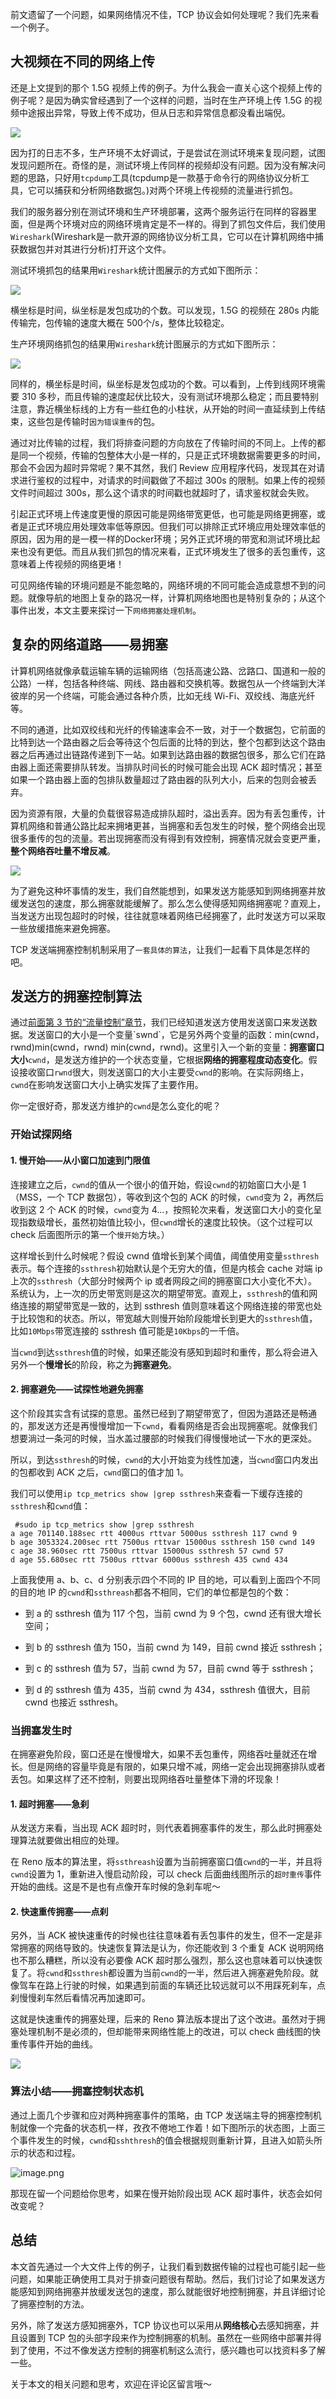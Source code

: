 前文遗留了一个问题，如果网络情况不佳，TCP 协议会如何处理呢？我们先来看一个例子。

大视频在不同的网络上传
-----------

还是上文提到的那个 1.5G 视频上传的例子。为什么我会一直关心这个视频上传的例子呢？是因为确实曾经遇到了一个这样的问题，当时在生产环境上传 1.5G 的视频中途报出异常，导致上传不成功，但从日志和异常信息都没看出端倪。

![](https://p3-juejin.byteimg.com/tos-cn-i-k3u1fbpfcp/8164cbe50b2945baac3293b214813fb2~tplv-k3u1fbpfcp-jj-mark:1600:0:0:0:q75.image#?w=1071&h=420&s=42463&e=png&a=1&b=6a36d2)

因为打的日志不多，生产环境不太好调试，于是尝试在测试环境来复现问题，试图发现问题所在。奇怪的是，测试环境上传同样的视频却没有问题。因为没有解决问题的思路，只好用`tcpdump`工具(tcpdump是一款基于命令行的网络协议分析工具，它可以捕获和分析网络数据包。)对两个环境上传视频的流量进行抓包。

我们的服务器分别在测试环境和生产环境部署，这两个服务运行在同样的容器里面，但是两个环境对应的网络环境肯定是不一样的。得到了抓包文件后，我们使用`Wireshark`(Wireshark是一款开源的网络协议分析工具，它可以在计算机网络中捕获数据包并对其进行分析)打开这个文件。

测试环境抓包的结果用`Wireshark`统计图展示的方式如下图所示：

![](https://p3-juejin.byteimg.com/tos-cn-i-k3u1fbpfcp/f7736d72e1a14ed7a34f81d68062d6e1~tplv-k3u1fbpfcp-jj-mark:1600:0:0:0:q75.image#?w=3272&h=1670&s=339739&e=png&b=b2d7fc)

横坐标是时间，纵坐标是发包成功的个数。可以发现，1.5G 的视频在 280s 内能传输完，包传输的速度大概在 500个/s，整体比较稳定。

生产环境网络抓包的结果用`Wireshark`统计图展示的方式如下图所示：

![](https://p3-juejin.byteimg.com/tos-cn-i-k3u1fbpfcp/dbc0b9c36a4a43968996ae1732f9195e~tplv-k3u1fbpfcp-jj-mark:1600:0:0:0:q75.image#?w=2072&h=961&s=443872&e=png&a=1&b=fdfdfd)

同样的，横坐标是时间，纵坐标是发包成功的个数。可以看到，上传到线网环境需要 310 多秒，而且传输的速度起伏比较大，没有测试环境那么稳定；而且要特别注意，靠近横坐标线的上方有一些红色的小柱状，从开始的时间一直延续到上传结束，这些包是传输时`因为错误重传`的包。

通过对比传输的过程，我们将排查问题的方向放在了传输时间的不同上。上传的都是同一个视频，传输的包整体大小是一样的，只是正式环境数据需要更多的时间，那会不会因为超时异常呢？果不其然，我们 Review 应用程序代码，发现其在对请求进行鉴权的过程中，对请求的时间戳做了不超过 300s 的限制。如果上传的视频文件时间超过 300s，那么这个请求的时间戳也就超时了，请求鉴权就会失败。

引起正式环境上传速度更慢的原因可能是网络带宽更低，也可能是网络更拥塞，或者是正式环境应用处理效率低等原因。但我们可以排除正式环境应用处理效率低的原因，因为用的是一模一样的Docker环境；另外正式环境的带宽和测试环境比起来也没有更低。而且从我们抓包的情况来看，正式环境发生了很多的丢包重传，这意味着上传视频的网络更堵！

可见网络传输的环境问题是不能忽略的，网络环境的不同可能会造成意想不到的问题。就像导航的地图上复杂的路况一样，计算机网络地图也是特别复杂的；从这个事件出发，本文主要来探讨一下`网络拥塞处理机制`。

复杂的网络道路——易拥塞
------------

计算机网络就像承载运输车辆的运输网络（包括高速公路、岔路口、国道和一般的公路）一样，包括各种终端、网线、路由器和交换机等。数据包从一个终端到大洋彼岸的另一个终端，可能会通过各种介质，比如无线 Wi-Fi、双绞线、海底光纤等。

不同的通道，比如双绞线和光纤的传输速率会不一致，对于一个数据包，它前面的比特到达一个路由器之后会等待这个包后面的比特的到达，整个包都到达这个路由器之后再通过出链路传递到下一站。如果到达路由器的数据包很多，那么它们在路由器上面还需要排队转发。当排队时间长的时候可能会出现 ACK 超时情况；甚至如果一个路由器上面的包排队数量超过了路由器的队列大小，后来的包则会被丢弃。

因为资源有限，大量的负载很容易造成排队超时，溢出丢弃。因为有丢包重传，计算机网络和普通公路比起来拥堵更甚，当拥塞和丢包发生的时候，整个网络会出现很多重传的包的流量。若出现拥塞而没有得到有效控制，拥塞情况就会变更严重，**整个网络吞吐量不增反减**。

![](https://p3-juejin.byteimg.com/tos-cn-i-k3u1fbpfcp/8a2640384a2749e4be1456f1021f712b~tplv-k3u1fbpfcp-jj-mark:1600:0:0:0:q75.image#?w=832&h=450&s=93618&e=png&b=474747)

为了避免这种坏事情的发生，我们自然能想到，如果发送方能感知到网络拥塞并放缓发送包的速度，那么拥塞就能缓解了。那么怎么使得感知网络拥塞呢？直观上，当发送方出现包超时的时候，往往就意味着网络已经拥塞了，此时发送方可以采取一些放缓措施来避免拥塞。

TCP 发送端拥塞控制机制采用了`一套具体的算法`，让我们一起看下具体是怎样的吧。

发送方的拥塞控制算法
----------

通过[前面第 3 节的“流量控制”章节](https://juejin.cn/book/7209116225988165667/section/7209116226386133032 "https://juejin.cn/book/7209116225988165667/section/7209116226386133032")，我们已经知道发送方使用发送窗口来发送数据。发送窗口的大小是一个变量`swnd`，它是另外两个变量的函数：min(cwnd，rwnd)min(cwnd，rwnd) min(cwnd，rwnd)。这里引入一个新的变量：**拥塞窗口大小**`cwnd`，是发送方维护的一个状态变量，它根据**网络的拥塞程度动态变化**。假设接收窗口`rwnd`很大，则发送窗口的大小主要受`cwnd`的影响。在实际网络上，`cwnd`在影响发送窗口大小上确实发挥了主要作用。

你一定很好奇，那发送方维护的`cwnd`是怎么变化的呢？

### 开始试探网络

#### 1\. 慢开始——从小窗口加速到门限值

连接建立之后，`cwnd`的值从一个很小的值开始，假设`cwnd`的初始窗口大小是 1（MSS，一个 TCP 数据包），等收到这个包的 ACK 的时候，`cwnd`变为 2，再然后收到这 2 个 ACK 的时候，`cwnd`变为 4...，按照轮次来看，发送窗口大小的变化呈现指数级增长，虽然初始值比较小，但`cwnd`增长的速度比较快。（这个过程可以 check 后面图所示的第一个`慢开始`方块。）

这样增长到什么时候呢？假设 cwnd 值增长到某个阈值，阈值使用变量`ssthresh`表示。每个连接的`ssthresh`初始默认是个无穷大的值，但是内核会 cache 对端 ip 上次的`ssthresh`（大部分时候两个 ip 或者网段之间的拥塞窗口大小变化不大）。系统认为，上一次的历史带宽则是这次的期望带宽。直观上，`ssthresh`的值和网络连接的期望带宽是一致的，达到 ssthresh 值则意味着这个网络连接的带宽也处于比较饱和的状态。所以，带宽越大则慢开始阶段能增长到更大的`ssthresh`值，比如`10Mbps`带宽连接的 ssthresh 值可能是`10Kbps`的一千倍。

当`cwnd`到达`ssthresh`值的时候，如果还能没有感知到超时和重传，那么将会进入另外一个**慢增长**的阶段，称之为**拥塞避免**。

#### 2\. 拥塞避免——试探性地避免拥塞

这个阶段其实含有试探的意思。虽然已经到了期望带宽了，但因为道路还是畅通的，那发送方还是再慢慢增加一下`cwnd`，看看网络是否会出现拥塞呢。就像我们想要淌过一条河的时候，当水盖过腰部的时候我们得慢慢地试一下水的更深处。

所以，到达`ssthresh`的时候，`cwnd`的大小开始变为线性加速，当`cwnd`窗口内发出的包都收到 ACK 之后，`cwnd`窗口的值才加 1。

我们可以使用`ip tcp_metrics show |grep ssthresh`来查看一下缓存连接的 `ssthresh`和`cwnd`值：

     #sudo ip tcp_metrics show |grep ssthresh
    a age 701140.188sec rtt 4000us rttvar 5000us ssthresh 117 cwnd 9
    b age 3053324.200sec rtt 7500us rttvar 15000us ssthresh 150 cwnd 149 
    c age 38.960sec rtt 7500us rttvar 15000us ssthresh 57 cwnd 57
    d age 55.680sec rtt 7500us rttvar 6000us ssthresh 435 cwnd 434 
    

上面我使用 a、b、c、d 分别表示四个不同的 IP 目的地，可以看到上面四个不同的目的地 IP 的`cwnd`和`ssthreash`都各不相同，它们的单位都是包的个数：

*   到 a 的 ssthresh 值为 117 个包，当前 cwnd 为 9 个包，cwnd 还有很大增长空间；
    
*   到 b 的 ssthresh 值为 150，当前 cwnd 为 149，目前 cwnd 接近 ssthresh；
    
*   到 c 的 ssthresh 值为 57，当前 cwnd 为 57，目前 cwnd 等于 ssthresh；
    
*   到 d 的 ssthresh 值为 435，当前 cwnd 为 434，ssthresh 值很大，目前 cwnd 也接近 ssthresh。
    

### 当拥塞发生时

在拥塞避免阶段，窗口还是在慢慢增大，如果不丢包重传，网络吞吐量就还在增长。但是网络的容量毕竟是有限的，如果只增不减，网络一定会出现拥塞排队或者丢包。如果这样了还不控制，则要出现网络吞吐量整体下滑的坏现象！

#### 1\. 超时拥塞——急刹

从发送方来看，当出现 ACK 超时时，则代表着拥塞事件的发生，那么此时拥塞处理算法就要做出相应的处理。

在 Reno 版本的算法里，将`ssthreash`设置为当前拥塞窗口值`cwnd`的一半，并且将`cwnd`设置为 1，重新进入慢启动阶段，可以 check 后面曲线图所示的`超时重传`事件开始的曲线。这是不是也有点像开车时候的急刹车呢～

#### 2\. 快速重传拥塞——点刹

另外，当 ACK 被快速重传的时候也往往意味着有丢包事件的发生，但不一定是非常拥塞的网络导致的。快速恢复算法是认为，你还能收到 3 个重复 ACK 说明网络也不那么糟糕，所以没有必要像 ACK 超时那么强烈，那么这也意味着可以快速恢复了。将`cwnd`和`ssthresh`都设置为当前`cwnd`的一半，然后进入拥塞避免阶段。就像驾车在路上行驶的时候，如果遇到前面的车辆还比较远就可以不用踩死刹车，点刹慢慢刹车然后看情况再加速即可。

这就是快速重传的拥塞处理，后来的 Reno 算法版本提出了这个改进。虽然对于拥塞处理机制不是必须的，但却能带来网络性能上的改进，可以 check 曲线图的快重传事件开始的曲线。

![](https://p3-juejin.byteimg.com/tos-cn-i-k3u1fbpfcp/1ca4203a29d94453adf7d63b6e04093b~tplv-k3u1fbpfcp-jj-mark:1600:0:0:0:q75.image#?w=2111&h=1177&s=236054&e=png&a=1&b=fefefe)

### 算法小结——拥塞控制状态机

通过上面几个步骤和应对两种拥塞事件的策略，由 TCP 发送端主导的拥塞控制机制就像一个完备的状态机一样，孜孜不倦地工作着！如下图所示的状态图，上面三个事件发生的时候，`cwnd`和`sshthresh`的值会根据规则重新计算，且进入如箭头所示的状态和过程。

![image.png](https://p3-juejin.byteimg.com/tos-cn-i-k3u1fbpfcp/7aab4c8e19994c4e9383ac67cfa27691~tplv-k3u1fbpfcp-jj-mark:1600:0:0:0:q75.image#?w=1134&h=402&s=43730&e=png&b=ffffff)

那现在留一个问题给你思考，如果在慢开始阶段出现 ACK 超时事件，状态会如何改变呢？

总结
--

本文首先通过一个大文件上传的例子，让我们看到数据传输的过程也可能引起一些问题，如果能正确使用工具对于排查问题很有帮助。然后，我们讨论了如果发送方能感知到网络拥塞并放缓发送包的速度，那么就能很好地控制拥塞，并且详细讨论了拥塞控制的方法。

另外，除了发送方感知拥塞外，TCP 协议也可以采用从**网络核心**去感知拥塞，并且设置到 TCP 包的头部字段来作为控制拥塞的机制。虽然在一些网络中部署并得到了使用，不过不像发送方控制的拥塞机制这么流行，感兴趣也可以找资料多了解一些。

关于本文的相关问题和思考，欢迎在评论区留言哦～